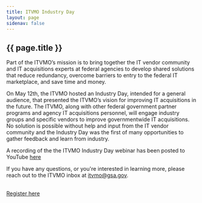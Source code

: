 ```yaml
---
title: ITVMO Industry Day
layout: page
sidenav: false
---
```


<section class="grid-container padding-left-0 padding-right-1">
<h1 class="margin-top-0">{{ page.title }}</h1>
<p>Part of the ITVMO’s mission is to bring together the IT vendor community and IT acquisitions experts at federal agencies to develop shared solutions that reduce redundancy, overcome barriers to entry to the federal IT marketplace, and save time and money.</p>

<p>On May 12th, the ITVMO hosted an Industry Day, intended for a general audience, that presented the ITVMO’s vision for improving IT acquisitions in the future. The ITVMO, along with other federal government partner programs and agency IT acquisitions personnel, will engage industry groups and specific vendors to improve governmentwide IT acquisitions. No solution is possible without help and input from the IT vendor community and the Industry Day was the first of many opportunities to gather feedback and learn from industry.</p>

<p>A recording of the the ITVMO Industry Day webinar has been posted to YouTube <a href="https://www.youtube.com/watch?v=mD4iWvAJnyk">here</a></p>

<p>If you have any questions, or you're interested in learning more, please reach out to the ITVMO inbox at <a href="mailto:itvmo@gsa.gov">itvmo@gsa.gov</a>.</p>
<br />
<div>
<a href="https://gsa.zoomgov.com/webinar/register/WN_m744HqnBTeeILWrRxNvshw" class="usa-button btn-primary">Register here</a></div>

</section>
